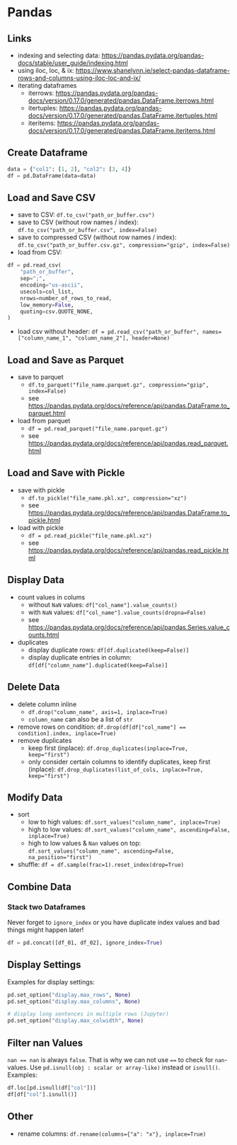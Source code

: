 # Pandas

## Links

- indexing and selecting data: <https://pandas.pydata.org/pandas-docs/stable/user_guide/indexing.html>
- using iloc, loc, & ix: <https://www.shanelynn.ie/select-pandas-dataframe-rows-and-columns-using-iloc-loc-and-ix/>
- iterating dataframes
  - iterrows: <https://pandas.pydata.org/pandas-docs/version/0.17.0/generated/pandas.DataFrame.iterrows.html>
  - itertuples: <https://pandas.pydata.org/pandas-docs/version/0.17.0/generated/pandas.DataFrame.itertuples.html>
  - iteritems: <https://pandas.pydata.org/pandas-docs/version/0.17.0/generated/pandas.DataFrame.iteritems.html>

## Create Dataframe

```python
data = {"col1": [1, 2], "col2": [3, 4]}
df = pd.DataFrame(data=data)
```

## Load and Save CSV

- save to CSV: `df.to_csv("path_or_buffer.csv")`
- save to CSV (without row names / index): `df.to_csv("path_or_buffer.csv", index=False)`
- save to compressed CSV (without row names / index): `df.to_csv("path_or_buffer.csv.gz", compression="gzip", index=False)`
- load from CSV:

```python
df = pd.read_csv(
    "path_or_buffer",
    sep=";",
    encoding="us-ascii",
    usecols=col_list,
    nrows=number_of_rows_to_read,
    low_memory=False,
    quoting=csv.QUOTE_NONE,
)
```

- load csv without header: `df = pd.read_csv("path_or_buffer", names=["column_name_1", "column_name_2"], header=None)`

## Load and Save as Parquet

- save to parquet
  - `df.to_parquet("file_name.parquet.gz", compression="gzip", index=False)`
  - see <https://pandas.pydata.org/docs/reference/api/pandas.DataFrame.to_parquet.html>
- load from parquet
  - `df = pd.read_parquet("file_name.parquet.gz")`
  - see <https://pandas.pydata.org/docs/reference/api/pandas.read_parquet.html>

## Load and Save with Pickle

- save with pickle
  - `df.to_pickle("file_name.pkl.xz", compression="xz")`
  - see <https://pandas.pydata.org/docs/reference/api/pandas.DataFrame.to_pickle.html>
- load with pickle
  - `df = pd.read_pickle("file_name.pkl.xz")`
  - see <https://pandas.pydata.org/docs/reference/api/pandas.read_pickle.html>

## Display Data

- count values in colums
  - without `NaN` values: `df["col_name"].value_counts()`
  - with `NaN` values: `df["col_name"].value_counts(dropna=False)`
  - see <https://pandas.pydata.org/docs/reference/api/pandas.Series.value_counts.html>
- duplicates
  - display duplicate rows: `df[df.duplicated(keep=False)]`
  - display duplicate entries in column: `df[df["column_name"].duplicated(keep=False)]`

## Delete Data

- delete column inline
  - `df.drop("column_name", axis=1, inplace=True)`
  - `column_name` can also be a list of `str`
- remove rows on condition: `df.drop(df[df["col_name"] == condition].index, inplace=True)`
- remove duplicates
  - keep first (inplace): `df.drop_duplicates(inplace=True, keep="first")`
  - only consider certain columns to identify duplicates, keep first (inplace): `df.drop_duplicates(list_of_cols, inplace=True, keep="first")`

## Modify Data

- sort
  - low to high values: `df.sort_values("column_name", inplace=True)`
  - high to low values: `df.sort_values("column_name", ascending=False, inplace=True)`
  - high to low values & `Nan` values on top: `df.sort_values("column_name", ascending=False, na_position="first")`
- shuffle: `df = df.sample(frac=1).reset_index(drop=True)`

## Combine Data

### Stack two Dataframes

Never forget to `ignore_index` or you have duplicate index values and
bad things might happen later!

```python
df = pd.concat([df_01, df_02], ignore_index=True)
```

## Display Settings

Examples for display settings:

```python
pd.set_option("display.max_rows", None)
pd.set_option("display.max_columns", None)

# display long sentences in multiple rows (Jupyter)
pd.set_option("display.max_colwidth", None)
```

## Filter nan Values

`nan == nan` is always `false`. That is why we can not use `==` to
check for `nan`-values. Use `pd.isnull(obj : scalar or array-like)`
instead or `isnull()`. Examples:

```python
df.loc[pd.isnull(df["col"])]
df[df["col"].isnull()]
```

## Other

- rename columns: `df.rename(columns={"a": "x"}, inplace=True)`
